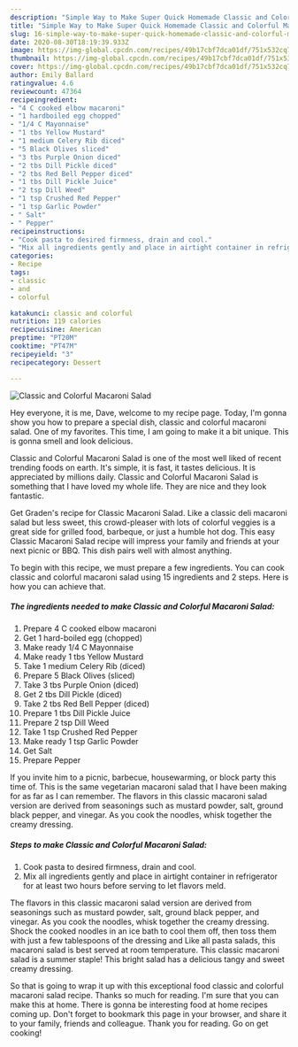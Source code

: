 ```yaml
---
description: "Simple Way to Make Super Quick Homemade Classic and Colorful Macaroni Salad"
title: "Simple Way to Make Super Quick Homemade Classic and Colorful Macaroni Salad"
slug: 16-simple-way-to-make-super-quick-homemade-classic-and-colorful-macaroni-salad
date: 2020-08-30T18:19:39.933Z
image: https://img-global.cpcdn.com/recipes/49b17cbf7dca01df/751x532cq70/classic-and-colorful-macaroni-salad-recipe-main-photo.jpg
thumbnail: https://img-global.cpcdn.com/recipes/49b17cbf7dca01df/751x532cq70/classic-and-colorful-macaroni-salad-recipe-main-photo.jpg
cover: https://img-global.cpcdn.com/recipes/49b17cbf7dca01df/751x532cq70/classic-and-colorful-macaroni-salad-recipe-main-photo.jpg
author: Emily Ballard
ratingvalue: 4.6
reviewcount: 47364
recipeingredient:
- "4 C cooked elbow macaroni"
- "1 hardboiled egg chopped"
- "1/4 C Mayonnaise"
- "1 tbs Yellow Mustard"
- "1 medium Celery Rib diced"
- "5 Black Olives sliced"
- "3 tbs Purple Onion diced"
- "2 tbs Dill Pickle diced"
- "2 tbs Red Bell Pepper diced"
- "1 tbs Dill Pickle Juice"
- "2 tsp Dill Weed"
- "1 tsp Crushed Red Pepper"
- "1 tsp Garlic Powder"
- " Salt"
- " Pepper"
recipeinstructions:
- "Cook pasta to desired firmness, drain and cool."
- "Mix all ingredients gently and place in airtight container in refrigerator for at least two hours before serving to let flavors meld."
categories:
- Recipe
tags:
- classic
- and
- colorful

katakunci: classic and colorful 
nutrition: 119 calories
recipecuisine: American
preptime: "PT20M"
cooktime: "PT47M"
recipeyield: "3"
recipecategory: Dessert

---
```



![Classic and Colorful Macaroni Salad](https://img-global.cpcdn.com/recipes/49b17cbf7dca01df/751x532cq70/classic-and-colorful-macaroni-salad-recipe-main-photo.jpg)

Hey everyone, it is me, Dave, welcome to my recipe page. Today, I'm gonna show you how to prepare a special dish, classic and colorful macaroni salad. One of my favorites. This time, I am going to make it a bit unique. This is gonna smell and look delicious.

Classic and Colorful Macaroni Salad is one of the most well liked of recent trending foods on earth. It's simple, it is fast, it tastes delicious. It is appreciated by millions daily. Classic and Colorful Macaroni Salad is something that I have loved my whole life. They are nice and they look fantastic.

Get Graden&#39;s recipe for Classic Macaroni Salad. Like a classic deli macaroni salad but less sweet, this crowd-pleaser with lots of colorful veggies is a great side for grilled food, barbeque, or just a humble hot dog. This easy Classic Macaroni Salad recipe will impress your family and friends at your next picnic or BBQ. This dish pairs well with almost anything.


To begin with this recipe, we must prepare a few ingredients. You can cook classic and colorful macaroni salad using 15 ingredients and 2 steps. Here is how you can achieve that.

<!--inarticleads1-->

##### The ingredients needed to make Classic and Colorful Macaroni Salad:

1. Prepare 4 C cooked elbow macaroni
1. Get 1 hard-boiled egg (chopped)
1. Make ready 1/4 C Mayonnaise
1. Make ready 1 tbs Yellow Mustard
1. Take 1 medium Celery Rib (diced)
1. Prepare 5 Black Olives (sliced)
1. Take 3 tbs Purple Onion (diced)
1. Get 2 tbs Dill Pickle (diced)
1. Take 2 tbs Red Bell Pepper (diced)
1. Prepare 1 tbs Dill Pickle Juice
1. Prepare 2 tsp Dill Weed
1. Take 1 tsp Crushed Red Pepper
1. Make ready 1 tsp Garlic Powder
1. Get  Salt
1. Prepare  Pepper


If you invite him to a picnic, barbecue, housewarming, or block party this time of. This is the same vegetarian macaroni salad that I have been making for as far as I can remember. The flavors in this classic macaroni salad version are derived from seasonings such as mustard powder, salt, ground black pepper, and vinegar. As you cook the noodles, whisk together the creamy dressing. 

<!--inarticleads2-->

##### Steps to make Classic and Colorful Macaroni Salad:

1. Cook pasta to desired firmness, drain and cool.
1. Mix all ingredients gently and place in airtight container in refrigerator for at least two hours before serving to let flavors meld.


The flavors in this classic macaroni salad version are derived from seasonings such as mustard powder, salt, ground black pepper, and vinegar. As you cook the noodles, whisk together the creamy dressing. Shock the cooked noodles in an ice bath to cool them off, then toss them with just a few tablespoons of the dressing and Like all pasta salads, this macaroni salad is best served at room temperature. This classic macaroni salad is a summer staple! This bright salad has a delicious tangy and sweet creamy dressing. 

So that is going to wrap it up with this exceptional food classic and colorful macaroni salad recipe. Thanks so much for reading. I'm sure that you can make this at home. There is gonna be interesting food at home recipes coming up. Don't forget to bookmark this page in your browser, and share it to your family, friends and colleague. Thank you for reading. Go on get cooking!
